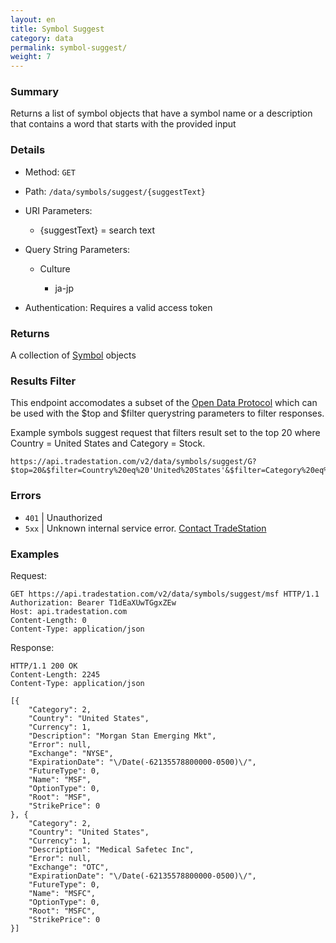 ```yaml
---
layout: en
title: Symbol Suggest
category: data
permalink: symbol-suggest/
weight: 7
---
```


### Summary

Returns a list of symbol objects that have a symbol name or a description that contains a word that starts with the provided input

### Details

* Method: `GET`
* Path: `/data/symbols/suggest/{suggestText}`
* URI Parameters:

  * {suggestText} = search text
* Query String Parameters:

  * Culture

    * ja-jp
* Authentication: Requires a valid access token

### Returns

A collection of [Symbol](../../objects/symbol) objects

### Results Filter

This endpoint accomodates a subset of the [Open Data Protocol](http://docs.oasis-open.org/odata/odata/v4.0/os/part2-url-conventions/odata-v4.0-os-part2-url-conventions.html#_Toc372793792) which can be used with the $top and $filter querystring parameters to filter responses.

Example symbols suggest request that filters result set to the top 20 where Country = United States and Category = Stock.

    https://api.tradestation.com/v2/data/symbols/suggest/G?$top=20&$filter=Country%20eq%20'United%20States'&$filter=Category%20eq%20'Stock'

### Errors

* `401` | Unauthorized
* `5xx` | Unknown internal service error. [Contact TradeStation](mailto:webapi@tradestation.com)

### Examples

Request:

    GET https://api.tradestation.com/v2/data/symbols/suggest/msf HTTP/1.1
    Authorization: Bearer T1dEaXUwTGgxZEw
    Host: api.tradestation.com
    Content-Length: 0
    Content-Type: application/json

Response:

    HTTP/1.1 200 OK
    Content-Length: 2245
    Content-Type: application/json

    [{
        "Category": 2,
        "Country": "United States",
        "Currency": 1,
        "Description": "Morgan Stan Emerging Mkt",
        "Error": null,
        "Exchange": "NYSE",
        "ExpirationDate": "\/Date(-62135578800000-0500)\/",
        "FutureType": 0,
        "Name": "MSF",
        "OptionType": 0,
        "Root": "MSF",
        "StrikePrice": 0
    }, {
        "Category": 2,
        "Country": "United States",
        "Currency": 1,
        "Description": "Medical Safetec Inc",
        "Error": null,
        "Exchange": "OTC",
        "ExpirationDate": "\/Date(-62135578800000-0500)\/",
        "FutureType": 0,
        "Name": "MSFC",
        "OptionType": 0,
        "Root": "MSFC",
        "StrikePrice": 0
    }]
